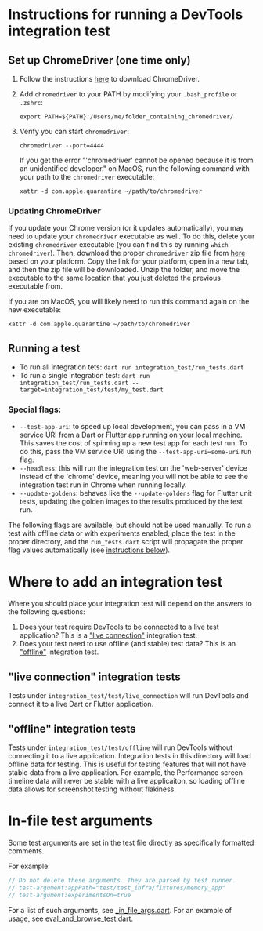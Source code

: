 <!--
Copyright 2025 The Flutter Authors
Use of this source code is governed by a BSD-style license that can be
found in the LICENSE file or at https://developers.google.com/open-source/licenses/bsd.
-->
# Instructions for running a DevTools integration test

## Set up ChromeDriver (one time only)

1. Follow the instructions
   [here](https://flutter.dev/to/integration-test-on-web) to download
   ChromeDriver.

2. Add `chromedriver` to your PATH by modifying your `.bash_profile` or
   `.zshrc`:

   ```
   export PATH=${PATH}:/Users/me/folder_containing_chromedriver/
   ```

3. Verify you can start `chromedriver`:

   ```
   chromedriver --port=4444
   ```

   If you get the error "'chromedriver' cannot be opened because it is from an
   unidentified developer." on MacOS, run the following command with your path
   to the `chromedriver` executable:

   ```
   xattr -d com.apple.quarantine ~/path/to/chromedriver
   ```

### Updating ChromeDriver

If you update your Chrome version (or it updates automatically), you may need to
update your `chromedriver` executable as well. To do this, delete your existing
`chromedriver` executable (you can find this by running `which chromedriver`).
Then, download the proper `chromedriver` zip file from
[here](https://googlechromelabs.github.io/chrome-for-testing/#stable) based on
your platform. Copy the link for your platform, open in a new tab, and then the
zip file will be downloaded. Unzip the folder, and move the executable to the
same location that you just deleted the previous executable from.

If you are on MacOS, you will likely need to run this command again on the new
executable:

```
xattr -d com.apple.quarantine ~/path/to/chromedriver
```

## Running a test

* To run all integration tets: `dart run integration_test/run_tests.dart`
* To run a single integration test:
  `dart run integration_test/run_tests.dart --target=integration_test/test/my_test.dart`

### Special flags:

* `--test-app-uri`: to speed up local development, you can pass in a VM service
  URI from a Dart or Flutter app running on your local machine. This saves the
  cost of spinning up a new test app for each test run. To do this, pass the VM
  service URI using the `--test-app-uri=some-uri` run flag.
* `--headless`: this will run the integration test on the 'web-server' device
  instead of the 'chrome' device, meaning you will not be able to see the
  integration test run in Chrome when running locally.
* `--update-goldens`: behaves like the `--update-goldens` flag for Flutter unit
  tests, updating the golden images to the results produced by the test run.

The following flags are available, but should not be used manually. To run a
test with offline data or with experiments enabled, place the test in the proper
directory, and the `run_tests.dart` script will propagate the proper flag values
automatically (see [instructions below](#where-to-add-an-integration-test)).

# Where to add an integration test

Where you should place your integration test will depend on the answers to the
following questions:

1. Does your test require DevTools to be connected to a live test application?
   This is a ["live connection"](#live-connection-integration-tests) integration
   test.
2. Does your test need to use offline (and stable) test data? This is an
   ["offline"](#offline-integration-tests) integration test.

## "live connection" integration tests

Tests under `integration_test/test/live_connection` will run DevTools and
connect it to a live Dart or Flutter application.

## "offline" integration tests

Tests under `integration_test/test/offline` will run DevTools without connecting
it to a live application. Integration tests in this directory will load offline
data for testing. This is useful for testing features that will not have stable
data from a live application. For example, the Performance screen timeline data
will never be stable with a live applicaiton, so loading offline data allows for
screenshot testing without flakiness.

# In-file test arguments

Some test arguments are set in the test file directly as specifically formatted
comments.

For example:
```dart
// Do not delete these arguments. They are parsed by test runner.
// test-argument:appPath="test/test_infra/fixtures/memory_app"
// test-argument:experimentsOn=true
```

For a list of such arguments, see
[_in_file_args.dart](test_infra/run/_in_file_args.dart). For an example of
usage, see
[eval_and_browse_test.dart](test/live_connection/eval_and_browse_test.dart).
